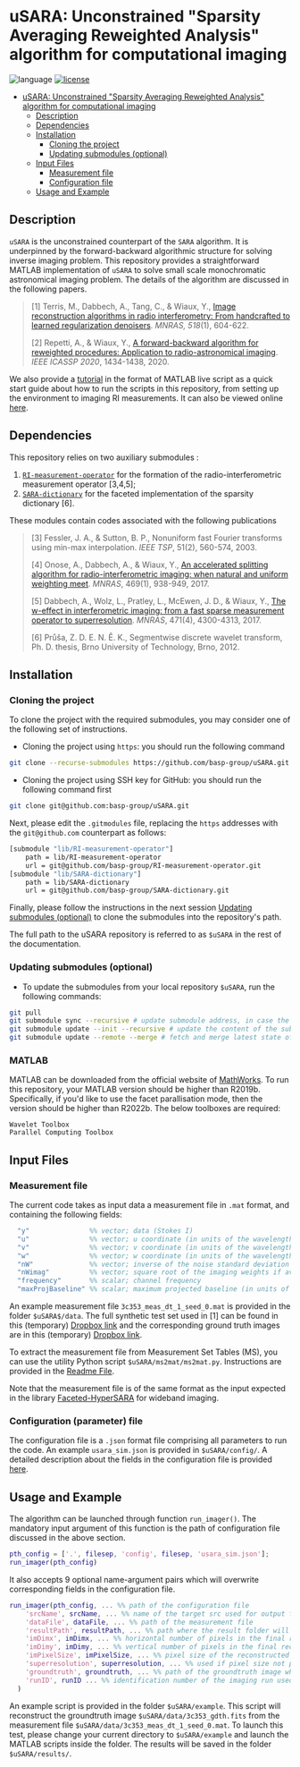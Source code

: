# uSARA: Unconstrained "Sparsity Averaging Reweighted Analysis" algorithm for computational imaging
![language](https://img.shields.io/badge/language-MATLAB-orange.svg)
[![license](https://img.shields.io/badge/license-GPL--3.0-brightgreen.svg)](LICENSE)

- [uSARA: Unconstrained "Sparsity Averaging Reweighted Analysis" algorithm for computational imaging](#usara-unconstrained-sparsity-averaging-reweighted-analysis-algorithm-for-computational-imaging)
  - [Description](#description)
  - [Dependencies](#dependencies)
  - [Installation](#installation)
    - [Cloning the project](#cloning-the-project)
    - [Updating submodules (optional)](#updating-submodules-optional)
  - [Input Files](#input-files)
    - [Measurement file](#measurement-file)
    - [Configuration file](#configuration-parameter-file)
  - [Usage and Example](#usage-and-example)

## Description

``uSARA`` is the unconstrained counterpart of the ``SARA`` algorithm. It is underpinned by the forward-backward algorithmic structure for solving inverse imaging problem. This repository provides a straightforward MATLAB implementation of ``uSARA`` to solve small scale monochromatic astronomical imaging problem. The details of the algorithm are discussed in the following papers.

>[1] Terris, M., Dabbech, A., Tang, C., & Wiaux, Y., [Image reconstruction algorithms in radio interferometry: From handcrafted to learned regularization denoisers](https://doi.org/10.1093/mnras/stac2672). *MNRAS, 518*(1), 604-622.
>
>[2] Repetti, A., & Wiaux, Y., [A forward-backward algorithm for reweighted procedures: Application to radio-astronomical imaging](https://doi.org/10.1109/ICASSP40776.2020.9053284). *IEEE ICASSP 2020*, 1434-1438, 2020.

We also provide a [tutorial](./tutorial_usara_matlab.mlx) in the format of MATLAB live script as a quick start guide about how to run the scripts in this repository, from setting up the environment to imaging RI measurements. It can also be viewed online [here](https://basp-group.github.io/BASPLib/uSARA_tutorial.html).

## Dependencies 

This repository relies on two auxiliary submodules :

1. [`RI-measurement-operator`](https://github.com/basp-group/RI-measurement-operator) for the formation of the radio-interferometric measurement operator [3,4,5];
2. [`SARA-dictionary`](https://github.com/basp-group/SARA-dictionary) for the faceted implementation of the sparsity dictionary [6].

These modules contain codes associated with the following publications

>[3] Fessler, J. A., & Sutton, B. P., Nonuniform fast Fourier transforms using min-max interpolation. *IEEE TSP*, 51(2), 560-574, 2003.
>
>[4] Onose, A., Dabbech, A., & Wiaux, Y., [An accelerated splitting algorithm for radio-interferometric imaging: when natural and uniform weighting meet](http://dx.doi.org/10.1093/mnras/stx755). *MNRAS*, 469(1), 938-949, 2017.
>
>[5] Dabbech, A., Wolz, L., Pratley, L., McEwen, J. D., & Wiaux, Y., [The w-effect in interferometric imaging: from a fast sparse measurement operator to superresolution](http://dx.doi.org/10.1093/mnras/stx1775). *MNRAS*, 471(4), 4300-4313, 2017.
> 
>[6] Průša, Z. D. E. N. Ě. K., Segmentwise discrete wavelet transform, Ph. D. thesis, Brno University of Technology, Brno, 2012.

## Installation


### Cloning the project
To clone the project with the required submodules, you may consider one of the following set of instructions.

- Cloning the project using `https`: you should run the following command
```bash
git clone --recurse-submodules https://github.com/basp-group/uSARA.git
```
- Cloning the project using SSH key for GitHub: you should run the following command first
```bash
git clone git@github.com:basp-group/uSARA.git
```

Next, please edit the `.gitmodules` file, replacing the `https` addresses with the `git@github.com` counterpart as follows: 

```bash
[submodule "lib/RI-measurement-operator"]
	path = lib/RI-measurement-operator
	url = git@github.com/basp-group/RI-measurement-operator.git
[submodule "lib/SARA-dictionary"]
	path = lib/SARA-dictionary
	url = git@github.com/basp-group/SARA-dictionary.git
```
Finally, please follow the instructions in the next session [Updating submodules (optional)](#updating-submodules-optional) to clone the submodules into the repository's path.

The full path to the uSARA repository is referred to as `$uSARA` in the rest of the documentation.

### Updating submodules (optional)
- To update the submodules from your local repository `$uSARA`, run the following commands: 
```bash
git pull
git submodule sync --recursive # update submodule address, in case the url has changed
git submodule update --init --recursive # update the content of the submodules
git submodule update --remote --merge # fetch and merge latest state of the submodule
```

### MATLAB
MATLAB can be downloaded from the official website of [MathWorks](https://www.mathworks.com/products/matlab.html). To run this repository, your MATLAB version should be higher than R2019b. Specifically, if you'd like to use the facet parallisation mode, then the version should be higher than R2022b. The below toolboxes are required:

```
Wavelet Toolbox
Parallel Computing Toolbox
```

## Input Files
### Measurement file
The current code takes as input data a measurement file in ``.mat`` format, and containing the following fields:

``` MATLAB 
  "y"               %% vector; data (Stokes I)
  "u"               %% vector; u coordinate (in units of the wavelength)
  "v"               %% vector; v coordinate (in units of the wavelength)
  "w"               %% vector; w coordinate (in units of the wavelength)
  "nW"              %% vector; inverse of the noise standard deviation 
  "nWimag"          %% vector; square root of the imaging weights if available (Briggs or uniform), empty otherwise
  "frequency"       %% scalar; channel frequency
  "maxProjBaseline" %% scalar; maximum projected baseline (in units of the wavelength; formally  max(sqrt(u.^2+v.^2)))
```

An example measurement file ``3c353_meas_dt_1_seed_0.mat`` is provided in the folder ``$uSARA$/data``. The full synthetic test set used in [1] can be found in this (temporary) [Dropbox link](https://www.dropbox.com/scl/fo/et0o4jl0d9twskrshdd7j/h?rlkey=gyl3fj3y7ca1tmoa1gav71kgg&dl=0) and the corresponding ground truth images are in this (temporary) [Dropbox link](https://www.dropbox.com/scl/fo/mct058u0ww9301vrsgeqj/h?rlkey=hz8py389nay5jmqgzxz4knqja&dl=0).

To extract the measurement file from Measurement Set Tables (MS), you can use the utility Python script `$uSARA/ms2mat/ms2mat.py`. Instructions are provided in the [Readme File](https://github.com/basp-group/uSARA/blob/main/ms2mat/README.md).

Note that the measurement file is of the same format as the input expected in the library [Faceted-HyperSARA](https://github.com/basp-group/Faceted-HyperSARA) for wideband imaging. 
### Configuration (parameter) file
The configuration file is a ``.json`` format file comprising all parameters to run the code.
An example `usara_sim.json` is provided in `$uSARA/config/`. A detailed description about the fields in the configuration file is provided [here](https://github.com/basp-group/uSARA/blob/main/config/README.md).

## Usage and Example
The algorithm can be launched through function `run_imager()`. The mandatory input argument of this function is the path of configuration file discussed in the above section. 

```MATLAB
pth_config = ['.', filesep, 'config', filesep, 'usara_sim.json'];
run_imager(pth_config)
```

It also accepts 9 optional name-argument pairs which will overwrite corresponding fields in the configuration file.

```MATLAB
run_imager(pth_config, ... %% path of the configuration file
    'srcName', srcName, ... %% name of the target src used for output filenames
    'dataFile', dataFile, ... %% path of the measurement file
    'resultPath', resultPath, ... %% path where the result folder will be created
    'imDimx', imDimx, ... %% horizontal number of pixels in the final reconstructed image
    'imDimy', imDimy, ... %% vertical number of pixels in the final reconstructed image
    'imPixelSize', imPixelSize, ... %% pixel size of the reconstructed image in the unit of arcsec 
    'superresolution', superresolution, ... %% used if pixel size not provided
    'groundtruth', groundtruth, ... %% path of the groundtruth image when available
    'runID', runID ... %% identification number of the imaging run used for output filenames 
  )
```

An example script is provided in the folder `$uSARA/example`. This script will reconstruct the groundtruth image `$uSARA/data/3c353_gdth.fits` from the measurement file `$uSARA/data/3c353_meas_dt_1_seed_0.mat`.  To launch this test, please change your current directory to ``$uSARA/example`` and launch the MATLAB scripts inside the folder. The results will be saved in the folder `$uSARA/results/`.
